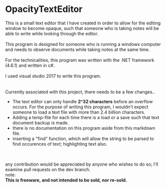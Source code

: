 # OpacityTextEditor

This is a small text editor that I have created in order to allow for the editing window to become opaque, such that someone who is taking
notes will be able to write while looking through the editor.
<br>
<br>
This program is designed for someone who is running a windows computer and needs to observe documents while taking notes at the same time.
<br>
<br>
For the technicalities, this program was written with the .NET framework (4.6.1) and written in c#.
<br>
<br>
I used visual studio 2017 to write this program.
<br>
<br>
<br>
Currently associated with this project, there needs to be a few changes..
<br>
<ul>
 <li>
The text editor can only handle <b>2^32 characters</b> before an overflow occurs.
For the purpose of writing this program, I wouldn't expect someone to load a text file with more than 2.4 billion characters.
 </li>
 <li>
   Adding a temp-file for each time there is a load or a save such that text document backup is made.
 </li>
 <li>
  there is no documentation on this program aside from this markdown file.
 </li>
 <li>
  inserting a "find" function, which will allow the string to be parsed to find occurences of text; highlighting text also.
 </li>
 
</ul>
<br>
<br>
any contribution would be appreciated by anyone who wishes to do so; I'll examine pull requests on the dev branch.
<br>
note:
<br>
<b>This is freeware, and not intended to be sold, nor re-sold.</b>

